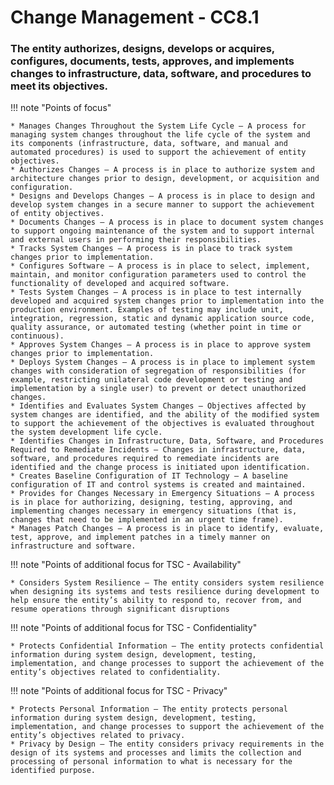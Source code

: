 # Change Management - CC8.1

### The entity authorizes, designs, develops or acquires, configures, documents, tests, approves, and implements changes to infrastructure, data, software, and procedures to meet its objectives.

!!! note "Points of focus"

    * Manages Changes Throughout the System Life Cycle — A process for managing system changes throughout the life cycle of the system and its components (infrastructure, data, software, and manual and automated procedures) is used to support the achievement of entity objectives.
    * Authorizes Changes — A process is in place to authorize system and architecture changes prior to design, development, or acquisition and configuration.
    * Designs and Develops Changes — A process is in place to design and develop system changes in a secure manner to support the achievement of entity objectives.
    * Documents Changes — A process is in place to document system changes to support ongoing maintenance of the system and to support internal and external users in performing their responsibilities.
    * Tracks System Changes — A process is in place to track system changes prior to implementation.
    * Configures Software — A process is in place to select, implement, maintain, and monitor configuration parameters used to control the functionality of developed and acquired software.
    * Tests System Changes — A process is in place to test internally developed and acquired system changes prior to implementation into the production environment. Examples of testing may include unit, integration, regression, static and dynamic application source code, quality assurance, or automated testing (whether point in time or continuous).
    * Approves System Changes — A process is in place to approve system changes prior to implementation.
    * Deploys System Changes — A process is in place to implement system changes with consideration of segregation of responsibilities (for example, restricting unilateral code development or testing and implementation by a single user) to prevent or detect unauthorized changes.
    * Identifies and Evaluates System Changes — Objectives affected by system changes are identified, and the ability of the modified system to support the achievement of the objectives is evaluated throughout the system development life cycle.
    * Identifies Changes in Infrastructure, Data, Software, and Procedures Required to Remediate Incidents — Changes in infrastructure, data, software, and procedures required to remediate incidents are identified and the change process is initiated upon identification.
    * Creates Baseline Configuration of IT Technology — A baseline configuration of IT and control systems is created and maintained.
    * Provides for Changes Necessary in Emergency Situations — A process is in place for authorizing, designing, testing, approving, and implementing changes necessary in emergency situations (that is, changes that need to be implemented in an urgent time frame).
    * Manages Patch Changes — A process is in place to identify, evaluate, test, approve, and implement patches in a timely manner on infrastructure and software. 

!!! note "Points of additional focus for TSC - Availability"

    * Considers System Resilience — The entity considers system resilience when designing its systems and tests resilience during development to help ensure the entity’s ability to respond to, recover from, and resume operations through significant disruptions

!!! note "Points of additional focus for TSC - Confidentiality"

    * Protects Confidential Information — The entity protects confidential information during system design, development, testing, implementation, and change processes to support the achievement of the entity’s objectives related to confidentiality.

!!! note "Points of additional focus for TSC - Privacy"

    * Protects Personal Information — The entity protects personal information during system design, development, testing, implementation, and change processes to support the achievement of the entity’s objectives related to privacy.
    * Privacy by Design — The entity considers privacy requirements in the design of its systems and processes and limits the collection and processing of personal information to what is necessary for the identified purpose. 



